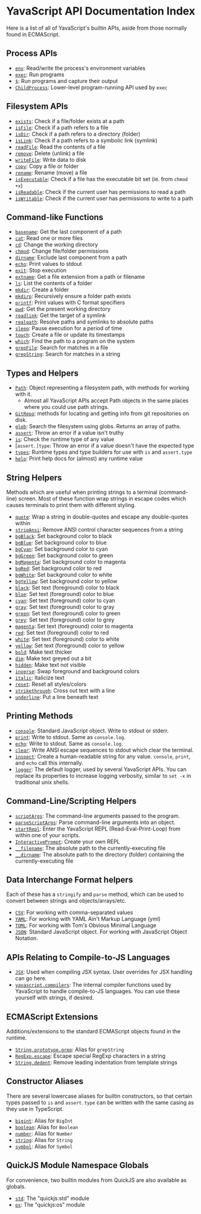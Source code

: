 # YavaScript API Documentation Index

Here is a list of all of YavaScript's builtin APIs, aside from those normally found in ECMAScript.

## Process APIs

- [`env`]: Read/write the process's environment variables
- [`exec`]: Run programs
- [`$`]: Run programs and capture their output
- [`ChildProcess`]: Lower-level program-running API used by `exec`

## Filesystem APIs

- [`exists`]: Check if a file/folder exists at a path
- [`isFile`]: Check if a path refers to a file
- [`isDir`]: Check if a path refers to a directory (folder)
- [`isLink`]: Check if a path refers to a symbolic link (symlink)
- [`readFile`]: Read the contents of a file
- [`remove`]: Delete (unlink) a file
- [`writeFile`]: Write data to disk
- [`copy`]: Copy a file or folder
- [`rename`]: Rename (move) a file
- [`isExecutable`]: Check if a file has the executable bit set (ie. from `chmod +x`)
- [`isReadable`]: Check if the current user has permissions to read a path
- [`isWritable`]: Check if the current user has permissions to write to a path

## Command-like Functions

- [`basename`]: Get the last component of a path
- [`cat`]: Read one or more files
- [`cd`]: Change the working directory
- [`chmod`]: Change file/folder permissions
- [`dirname`]: Exclude last component from a path
- [`echo`]: Print values to stdout
- [`exit`]: Stop execution
- [`extname`]: Get a file extension from a path or filename
- [`ls`]: List the contents of a folder
- [`mkdir`]: Create a folder
- [`mkdirp`]: Recursively ensure a folder path exists
- [`printf`]: Print values with C format specifiers
- [`pwd`]: Get the present working directory
- [`readlink`]: Get the target of a symlink
- [`realpath`]: Resolve paths and symlinks to absolute paths
- [`sleep`]: Pause execution for a period of time
- [`touch`]: Create a file or update its timestamps
- [`which`]: Find the path to a program on the system
- [`grepFile`]: Search for matches in a file
- [`grepString`]: Search for matches in a string

## Types and Helpers

- [`Path`]: Object representing a filesystem path, with methods for working with it.
  - Almost all YavaScript APIs accept Path objects in the same places where you could use path strings.
- [`GitRepo`]: methods for locating and getting info from git repositories on disk.
- [`glob`]: Search the filesystem using globs. Returns an array of paths.
- [`assert`]: Throw an error if a value isn't truthy
- [`is`]: Check the runtime type of any value
- [`assert.]type`: Throw an error if a value doesn't have the expected type
- [`types`]: Runtime types and type builders for use with `is` and `assert.type`
- [`help`]: Print help docs for (almost) any runtime value

## String Helpers

Methods which are useful when printing strings to a terminal (command-line) screen. Most of these function wrap strings in escape codes which causes terminals to print them with different styling.

- [`quote`]: Wrap a string in double-quotes and escape any double-quotes within
- [`stripAnsi`]: Remove ANSI control character sequences from a string
- [`bgBlack`]: Set background color to black
- [`bgBlue`]: Set background color to blue
- [`bgCyan`]: Set background color to cyan
- [`bgGreen`]: Set background color to green
- [`bgMagenta`]: Set background color to magenta
- [`bgRed`]: Set background color to red
- [`bgWhite`]: Set background color to white
- [`bgYellow`]: Set background color to yellow
- [`black`]: Set text (foreground) color to black
- [`blue`]: Set text (foreground) color to blue
- [`cyan`]: Set text (foreground) color to cyan
- [`gray`]: Set text (foreground) color to gray
- [`green`]: Set text (foreground) color to green
- [`grey`]: Set text (foreground) color to grey
- [`magenta`]: Set text (foreground) color to magenta
- [`red`]: Set text (foreground) color to red
- [`white`]: Set text (foreground) color to white
- [`yellow`]: Set text (foreground) color to yellow
- [`bold`]: Make text thicker
- [`dim`]: Make text greyed out a bit
- [`hidden`]: Make text not visible
- [`inverse`]: Swap foreground and background colors
- [`italic`]: Italicize text
- [`reset`]: Reset all styles/colors
- [`strikethrough`]: Cross out text with a line
- [`underline`]: Put a line beneath text

## Printing Methods

- [`console`]: Standard JavaScript object. Write to stdout or stderr.
- [`print`]: Write to stdout. Same as `console.log`.
- [`echo`]: Write to stdout. Same as `console.log`.
- [`clear`]: Write ANSI escape sequences to stdout which clear the terminal.
- [`inspect`]: Create a human-readable string for any value. `console`, `print`, and `echo` call this internally.
- [`logger`]: The default logger, used by several YavaScript APIs. You can replace its properties to increase logging verbosity, similar to `set -x` in traditional unix shells.

## Command-Line/Scripting Helpers

- [`scriptArgs`]: The command-line arguments passed to the program.
- [`parseScriptArgs`]: Parse command-line arguments into an object.
- [`startRepl`]: Enter the YavaScript REPL (Read-Eval-Print-Loop) from within one of your scripts.
- [`InteractivePrompt`]: Create your own REPL
- [`__filename`]: The absolute path to the currently-executing file
- [`__dirname`]: The absolute path to the directory (folder) containing the currently-executing file

## Data Interchange Format helpers

Each of these has a `stringify` and `parse` method, which can be used to convert between strings and objects/arrays/etc.

- [`CSV`]: For working with comma-separated values
- [`YAML`]: For working with YAML Ain't Markup Language (yml)
- [`TOML`]: For working with Tom's Obvious Minimal Language
- [`JSON`]: Standard JavaScript object. For working with JavaScript Object Notation.

## APIs Relating to Compile-to-JS Languages

- [`JSX`]: Used when compiling JSX syntax. User overrides for JSX handling can go here.
- [`yavascript.compilers`]: The internal compiler functions used by YavaScript to handle compile-to-JS languages. You can use these yourself with strings, if desired.

## ECMAScript Extensions

Additions/extensions to the standard ECMAScript objects found in the runtime.

- [`String.prototype.grep`]: Alias for `grepString`
- [`RegExp.escape`]: Escape special RegExp characters in a string
- [`String.dedent`]: Remove leading indentation from template strings

## Constructor Aliases

There are several lowercase aliases for builtin constructors, so that certain types passed to `is` and `assert.type` can be written with the same casing as they use in TypeScript.

- [`bigint`]: Alias for `BigInt`
- [`boolean`]: Alias for `Boolean`
- [`number`]: Alias for `Number`
- [`string`]: Alias for `String`
- [`symbol`]: Alias for `Symbol`

## QuickJS Module Namespace Globals

For convenience, two builtin modules from QuickJS are also available as globals.

- [`std`]: The "quickjs:std" module
- [`os`]: The "quickjs:os" module

[`env`]: /meta/generated-docs/env.md#env-object
[`exec`]: /meta/generated-docs/exec.md#exec-interface
[`$`]: /meta/generated-docs/exec.md#-function
[`ChildProcess`]: /meta/generated-docs/ChildProcess.md#childprocess-interface
[`exists`]: /meta/generated-docs/filesystem.md#exists-function
[`isFile`]: /meta/generated-docs/filesystem.md#isfile-function
[`isDir`]: /meta/generated-docs/filesystem.md#isdir-function
[`isLink`]: /meta/generated-docs/filesystem.md#islink-function
[`readFile`]: /meta/generated-docs/filesystem.md#readfile-function
[`remove`]: /meta/generated-docs/filesystem.md#remove-function
[`writeFile`]: /meta/generated-docs/filesystem.md#writefile-function
[`copy`]: /meta/generated-docs/filesystem.md#copy-function
[`rename`]: /meta/generated-docs/filesystem.md#rename-function
[`isExecutable`]: /meta/generated-docs/filesystem.md#isexecutable-function
[`isReadable`]: /meta/generated-docs/filesystem.md#isreadable-function
[`isWritable`]: /meta/generated-docs/filesystem.md#iswritable-function
[`basename`]: /meta/generated-docs/basename.md#basename-function
[`cat`]: /meta/generated-docs/cat.md#cat-function
[`cd`]: /meta/generated-docs/cd.md#cd-function
[`chmod`]: /meta/generated-docs/chmod.md#chmod-function
[`dirname`]: /meta/generated-docs/dirname.md#dirname-function
[`echo`]: /meta/generated-docs/echo.md#echo-value
[`exit`]: /meta/generated-docs/exit.md#exit-function
[`extname`]: /meta/generated-docs/extname.md#extname-function
[`ls`]: /meta/generated-docs/ls.md#ls-function
[`mkdir`]: /meta/generated-docs/mkdir.md#mkdir-function
[`mkdirp`]: /meta/generated-docs/mkdirp.md#mkdirp-function
[`printf`]: /meta/generated-docs/printf.md#printf-function
[`pwd`]: /meta/generated-docs/pwd.md#pwd-function
[`readlink`]: /meta/generated-docs/readlink.md#readlink-function
[`realpath`]: /meta/generated-docs/realpath.md#realpath-function
[`sleep`]: /meta/generated-docs/sleep.md#sleep-function
[`touch`]: /meta/generated-docs/touch.md#touch-function
[`which`]: /meta/generated-docs/which.md#which-function
[`grepFile`]: /meta/generated-docs/grep.md#grepfile-function
[`grepString`]: /meta/generated-docs/grep.md#grepstring-function
[`Path`]: /meta/generated-docs/path.md#path-class
[`GitRepo`]: /meta/generated-docs/git-repo.md#gitrepo-class
[`glob`]: /meta/generated-docs/glob.md#glob-function
[`assert`]: /meta/generated-docs/assert.md
[`is`]: /meta/generated-docs/is.md#is-function
[`assert.type`]: /meta/generated-docs/assert.md#asserttype-function-property
[`types`]: /meta/generated-docs/types.md#types-object
[`help`]: /meta/generated-docs/help.md#help-function
[`quote`]: /meta/generated-docs/strings.md#quote-function
[`stripAnsi`]: /meta/generated-docs/strings.md#stripansi-function
[`bgBlack`]: /meta/generated-docs/strings.md#bgblack-function
[`bgBlue`]: /meta/generated-docs/strings.md#bgblue-function
[`bgCyan`]: /meta/generated-docs/strings.md#bgcyan-function
[`bgGreen`]: /meta/generated-docs/strings.md#bggreen-function
[`bgMagenta`]: /meta/generated-docs/strings.md#bgmagenta-function
[`bgRed`]: /meta/generated-docs/strings.md#bgred-function
[`bgWhite`]: /meta/generated-docs/strings.md#bgwhite-function
[`bgYellow`]: /meta/generated-docs/strings.md#bgyellow-function
[`black`]: /meta/generated-docs/strings.md#black-function
[`blue`]: /meta/generated-docs/strings.md#blue-function
[`cyan`]: /meta/generated-docs/strings.md#cyan-function
[`gray`]: /meta/generated-docs/strings.md#gray-function
[`green`]: /meta/generated-docs/strings.md#green-function
[`grey`]: /meta/generated-docs/strings.md#grey-function
[`magenta`]: /meta/generated-docs/strings.md#magenta-function
[`red`]: /meta/generated-docs/strings.md#red-function
[`white`]: /meta/generated-docs/strings.md#white-function
[`yellow`]: /meta/generated-docs/strings.md#yellow-function
[`bold`]: /meta/generated-docs/strings.md#bold-function
[`dim`]: /meta/generated-docs/strings.md#dim-function
[`hidden`]: /meta/generated-docs/strings.md#hidden-function
[`inverse`]: /meta/generated-docs/strings.md#inverse-function
[`italic`]: /meta/generated-docs/strings.md#italic-function
[`reset`]: /meta/generated-docs/strings.md#reset-function
[`strikethrough`]: /meta/generated-docs/strings.md#strikethrough-function
[`underline`]: /meta/generated-docs/strings.md#underline-function
[`console`]: /meta/generated-docs/console.md
[`print`]: /meta/generated-docs/print.md#print-function
[`clear`]: /meta/generated-docs/console.md#clear-function
[`inspect`]: /meta/generated-docs/inspect.md#inspect-inspectfunction
[`logger`]: /meta/generated-docs/logger.md#logger-object
[`scriptArgs`]: /meta/generated-docs/libc.md#scriptargs-value
[`parseScriptArgs`]: /meta/generated-docs/parse-script-args.md#parsescriptargs-function
[`startRepl`]: /meta/generated-docs/start-repl.md#startrepl-function
[`InteractivePrompt`]: /meta/generated-docs/interactive-prompt.md#interactiveprompt-interactivepromptconstructor
[`__filename`]: /meta/generated-docs/__filename-and-__dirname.md#__filename-string
[`__dirname`]: /meta/generated-docs/__filename-and-__dirname.md#__dirname-string
[`CSV`]: /meta/generated-docs/csv.md#csv-object
[`YAML`]: /meta/generated-docs/yaml.md#yaml-object
[`TOML`]: /meta/generated-docs/toml.md#toml-object
[`JSON`]: https://developer.mozilla.org/en-US/docs/Web/JavaScript/Reference/Global_Objects/JSON
[`JSX`]: /meta/generated-docs/jsx.md#jsx-namespace
[`yavascript.compilers`]: /meta/generated-docs/yavascript.md#yavascriptcompilers-object-property
[`String.prototype.grep`]: /meta/generated-docs/grep.md#stringgrep-function-property
[`RegExp.escape`]: /meta/generated-docs/regexp-escape.md#regexpconstructorescape-method
[`String.dedent`]: /meta/generated-docs/string-dedent.md#stringconstructordedent-function-property
[`bigint`]: /meta/generated-docs/others.md#bigint-bigintconstructor
[`boolean`]: /meta/generated-docs/others.md#boolean-booleanconstructor
[`number`]: /meta/generated-docs/others.md#number-numberconstructor
[`string`]: /meta/generated-docs/others.md#string-stringconstructor
[`symbol`]: /meta/generated-docs/others.md#symbol-symbolconstructor
[`std`]: /meta/generated-docs/libc.md#quickjsstd-namespace
[`os`]: /meta/generated-docs/libc.md#quickjsos-namespace
[`JSX.pragmaFrag`]: /meta/generated-docs/jsx.md#jsxpragmafrag-exported-string
[`logger.info`]: /meta/generated-docs/logger.md#loggerinfo-function-property
[`logger.trace`]: /meta/generated-docs/logger.md#loggertrace-function-property
[`types.coerce`]: /meta/generated-docs/types.md#typescoerce-function-property
[`types.JSX.Element`]: /meta/generated-docs/types.md#typesjsxelement-property
[`types.JSX.Fragment`]: /meta/generated-docs/types.md#typesjsxfragment-property
[`TypeValidator`]: /meta/generated-docs/types.md#typevalidator-type
[`JSX.pragma`]: /meta/generated-docs/jsx.md#jsxpragma-exported-string
[`setMainModule`]: /meta/generated-docs/engine.md#quickjsenginesetmainmodule-exported-function
[`setExitCode`]: /meta/generated-docs/libc.md#quickjsstdsetexitcode-exported-function
[`FILE.seek`]: /meta/generated-docs/libc.md#fileseek-method
[`FILE.setvbuf`]: /meta/generated-docs/libc.md#filesetvbuf-method
[`open`]: /meta/generated-docs/libc.md#quickjsosopen-exported-function
[`access`]: /meta/generated-docs/libc.md#quickjsosaccess-exported-function
[`R_OK`]: /meta/generated-docs/libc.md#quickjsosr_ok-exported-number
[`W_OK`]: /meta/generated-docs/libc.md#quickjsosw_ok-exported-number
[`X_OK`]: /meta/generated-docs/libc.md#quickjsosx_ok-exported-number
[`F_OK`]: /meta/generated-docs/libc.md#quickjsosf_ok-exported-number
[`require`]: /meta/generated-docs/modulesys.md#requirefunction-call-signature
[`compilers`]: /meta/generated-docs/modulesys.md#moduledelegatecompilers-object-property
[`searchExtensions`]: /meta/generated-docs/modulesys.md#moduledelegatesearchextensions-property
[`ModuleDelegate.searchExtensions`]: /meta/generated-docs/modulesys.md#moduledelegatesearchextensions-property
[`ModuleDelegate.resolve`]: /meta/generated-docs/modulesys.md#moduledelegateresolve-method
[`BigFloatEnv.expBitsMax`]: /meta/generated-docs/quickjs-extensions.md#bigfloatenvconstructorexpbitsmax-number-property
[`BigFloatEnv.prec`]: /meta/generated-docs/quickjs-extensions.md#bigfloatenvconstructorprec-getter
[`BigFloatEnv.expBits`]: /meta/generated-docs/quickjs-extensions.md#bigfloatenvconstructorexpbits-getter
[`BigFloatEnv.RNDN`]: /meta/generated-docs/quickjs-extensions.md#bigfloatenvconstructorrndn-bigfloatroundingmode-property
[`Math.LN2`]: https://developer.mozilla.org/en-US/docs/Web/JavaScript/Reference/Global_Objects/Math/LN2
[`Math.PI`]: https://developer.mozilla.org/en-US/docs/Web/JavaScript/Reference/Global_Objects/Math/PI
[`Number.MIN_VALUE`]: https://developer.mozilla.org/en-US/docs/Web/JavaScript/Reference/Global_Objects/Number/MIN_VALUE
[`Number.MAX_VALUE`]: https://developer.mozilla.org/en-US/docs/Web/JavaScript/Reference/Global_Objects/Number/MAX_VALUE
[`Number.EPSILON`]: https://developer.mozilla.org/en-US/docs/Web/JavaScript/Reference/Global_Objects/Number/EPSILON
[`BigFloatEnv.RNDNA`]: /meta/generated-docs/quickjs-extensions.md#bigfloatenvconstructorrndna-bigfloatroundingmode-property
